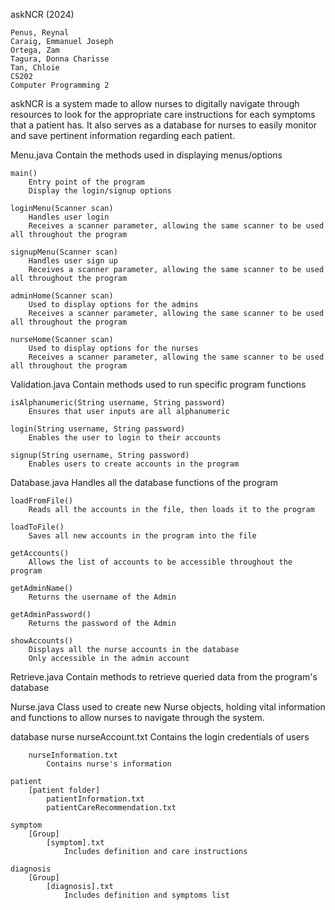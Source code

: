 askNCR (2024)

    Penus, Reynal
    Caraig, Emmanuel Joseph
    Ortega, Zam
    Tagura, Donna Charisse
    Tan, Chloie
    CS202
    Computer Programming 2

askNCR is a system made to allow nurses to digitally navigate through resources to look for the appropriate care instructions for each symptoms that a patient has. It also serves as a database for nurses to easily monitor and save pertinent information regarding each patient.

Menu.java
    Contain the methods used in displaying menus/options
    
    main()
        Entry point of the program
        Display the login/signup options
    
    loginMenu(Scanner scan)
        Handles user login
        Receives a scanner parameter, allowing the same scanner to be used all throughout the program
    
    signupMenu(Scanner scan)
        Handles user sign up
        Receives a scanner parameter, allowing the same scanner to be used all throughout the program
    
    adminHome(Scanner scan)
        Used to display options for the admins
        Receives a scanner parameter, allowing the same scanner to be used all throughout the program
    
    nurseHome(Scanner scan)
        Used to display options for the nurses
        Receives a scanner parameter, allowing the same scanner to be used all throughout the program

Validation.java
    Contain methods used to run specific program functions

    isAlphanumeric(String username, String password)
        Ensures that user inputs are all alphanumeric

    login(String username, String password)
        Enables the user to login to their accounts

    signup(String username, String password)
        Enables users to create accounts in the program

Database.java
    Handles all the database functions of the program

    loadFromFile()
        Reads all the accounts in the file, then loads it to the program 

    loadToFile()
        Saves all new accounts in the program into the file
    
    getAccounts()
        Allows the list of accounts to be accessible throughout the program
    
    getAdminName()
        Returns the username of the Admin

    getAdminPassword()
        Returns the password of the Admin

    showAccounts()
        Displays all the nurse accounts in the database
        Only accessible in the admin account

Retrieve.java
    Contain methods to retrieve queried data from the program's database

Nurse.java
    Class used to create new Nurse objects, holding vital information and functions to allow nurses to navigate through the system.


database
    nurse
        nurseAccount.txt
            Contains the login credentials of users

        nurseInformation.txt
            Contains nurse's information
    
    patient
        [patient folder]
            patientInformation.txt
            patientCareRecommendation.txt
    
    symptom
        [Group]
            [symptom].txt
                Includes definition and care instructions    
    
    diagnosis
        [Group]
            [diagnosis].txt
                Includes definition and symptoms list
